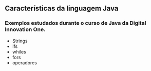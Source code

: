 ## Características da linguagem Java

### Exemplos estudados  durante o curso de Java da Digital Innovation One.

- Strings
- ifs
- whiles
- fors
- operadores
